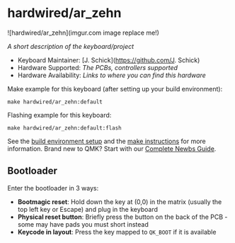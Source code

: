 # hardwired/ar_zehn

![hardwired/ar_zehn](imgur.com image replace me!)

*A short description of the keyboard/project*

* Keyboard Maintainer: [J. Schick](https://github.com/J. Schick)
* Hardware Supported: *The PCBs, controllers supported*
* Hardware Availability: *Links to where you can find this hardware*

Make example for this keyboard (after setting up your build environment):

    make hardwired/ar_zehn:default

Flashing example for this keyboard:

    make hardwired/ar_zehn:default:flash

See the [build environment setup](https://docs.qmk.fm/#/getting_started_build_tools) and the [make instructions](https://docs.qmk.fm/#/getting_started_make_guide) for more information. Brand new to QMK? Start with our [Complete Newbs Guide](https://docs.qmk.fm/#/newbs).

## Bootloader

Enter the bootloader in 3 ways:

* **Bootmagic reset**: Hold down the key at (0,0) in the matrix (usually the top left key or Escape) and plug in the keyboard
* **Physical reset button**: Briefly press the button on the back of the PCB - some may have pads you must short instead
* **Keycode in layout**: Press the key mapped to `QK_BOOT` if it is available
